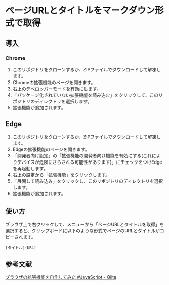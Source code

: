 # ぺージURLとタイトルをマークダウン形式で取得

## 導入

### Chrome

1. このリポジトリをクローンするか、ZIPファイルでダウンロードして解凍します。
2. Chromeの拡張機能のページを開きます。
3. 右上のデベロッパーモードを有効にします。
4. 「パッケージ化されていない拡張機能を読み込む」をクリックして、このリポジトリのディレクトリを選択します。
5. 拡張機能が追加されます。

## Edge

1. このリポジトリをクローンするか、ZIPファイルでダウンロードして解凍します。
2. Edgeの拡張機能のページを開きます。
3. 「開発者向け設定」の「拡張機能の開発者向け機能を有効にする(これによりデバイスが危険にさらされる可能性があります)」にチェックをつけEdgeを再起動します。
4. 右上の設定から「拡張機能」をクリックします。
5. 「展開して読み込み」をクリックし、このリポジトリのディレクトリを選択します。
6. 拡張機能が追加されます。

## 使い方

ブラウザ上で右クリックして、メニューから「ページURLとタイトルを取得」を選択すると、クリップボードに以下のような形式でページのURLとタイトルがコピーされます。

```
[タイトル](URL)
```

## 参考文献

[ブラウザの拡張機能を自作してみた #JavaScript - Qiita](https://qiita.com/m_hama123/items/aa3101478a8458d61689)
